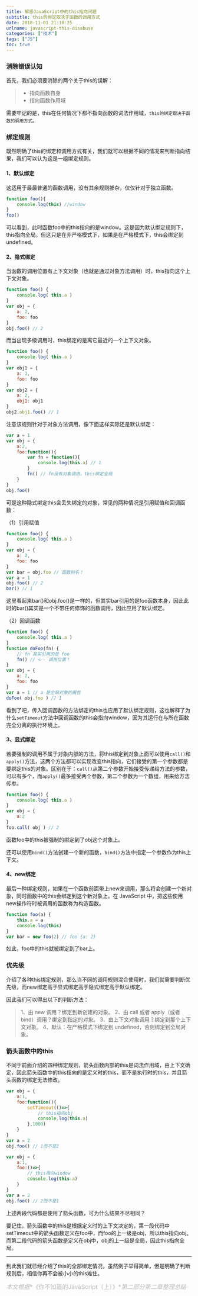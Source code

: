 ```yaml
---
title: 解惑JavaScript中的this指向问题
subtitle: this的绑定取决于函数的调用方式
date: 2018-11-01 21:10:25
urlname: javascript-this-disabuse
categories: ["技术"]
tags: ["JS"]
toc: true
---
```


### 消除错误认知

首先，我们必须要消除的两个关于this的误解：

> * 指向函数自身
> * 指向函数作用域

需要牢记的是，this在任何情况下都不指向函数的词法作用域，`this的绑定取决于函数的调用方式`。

### 绑定规则

既然明确了this的绑定和调用方式有关，我们就可以根据不同的情况来判断指向结果，我们可以认为这是一组绑定规则。

#### 1、默认绑定

这适用于最最普通的函数调用，没有其余规则掺杂，仅仅针对于独立函数。

``` javascript
function foo(){
    console.log(this) //window
}
foo()
```

可以看到，此时函数foo中的this指向的是window。这是因为默认绑定规则下，this指向全局。但这只是在非严格模式下，如果是在严格模式下，this会绑定到undefined。

#### 2、隐式绑定

当函数的调用位置有上下文对象（也就是通过对象方法调用）时，this指向这个上下文对象。

``` javascript
function foo() {
    console.log( this.a )
}
var obj = {
    a: 2,
    foo: foo
}
obj.foo() // 2
```

而当出现多级调用时，this绑定的是离它最近的一个上下文对象。

``` javascript
function foo() {
    console.log( this.a )
}
var obj1 = {
    a: 1,
    foo: foo
}
var obj2 = {
    a: 2,
    obj1: obj1
}
obj2.obj1.foo() // 1
```

注意该规则针对于对象方法调用，像下面这样实际还是默认绑定：

``` javascript
var a = 1
var obj = {
    a:2,
    foo:function(){
        var fn = function(){
            console.log(this.a) // 1
        }
        fn() // fn没有对象调用，this绑定全局
    }
}
obj.foo()
```

可是这种隐式绑定this会丢失绑定的对象，常见的两种情况是引用赋值和回调函数：

（1）引用赋值

``` javascript
function foo() {
    console.log( this.a )
}
var obj = {
    a: 2,
    foo: foo
}
var bar = obj.foo // 函数别名！
var a = 1
obj.foo() // 2
bar() // 1
```

这里看起来bar()和obj.foo()是一样的，但其实bar引用的是foo函数本身，因此此时的bar()其实是一个不带任何修饰的函数调用，因此应用了默认绑定。

（2）回调函数

``` javascript
function foo() {
    console.log( this.a )
}
function doFoo(fn) {
    // fn 其实引用的是 foo
    fn() // <-- 调用位置！
}
var obj = {
    a: 2,
    foo: foo
}
var a = 1 // a 是全局对象的属性
doFoo( obj.foo ) // 1
```

看到了吧，传入回调函数的方法绑定的this也应用了默认绑定规则，这也解释了为什么`setTimeout`方法中回调函数的this会指向window，因为其运行在与所在函数完全分离的执行环境上。

#### 3、显式绑定

若要强制的调用不属于对象内部的方法，将this绑定到对象上面可以使用`call()`和`apply()`方法，这两个方法都可以实现改变this指向，它们接受的第一个参数都是要绑定this的对象。区别在于：`call()`从第二个参数开始接受传递给方法的参数，可以有多个，而`apply()`最多接受两个参数，第二个参数为一个数组，用来给方法传参。

``` javascript
function foo() {
    console.log( this.a )
}
var obj = {
    a:2
}
foo.call( obj ) // 2
```

函数foo中的this被强制的绑定到了obj这个对象上。

还可以使用`bind()`方法创建一个新的函数，`bind()`方法中指定一个参数作为this上下文。

#### 4、new绑定

最后一种绑定规则，如果在一个函数前面带上new来调用，那么将会创建一个新对象，同时函数中的this会绑定到这个新对象上。在 JavaScript 中，把这些使用new操作符时被调用的函数称为构造函数。

``` javascript
function foo(a) {
    this.a = a
    console.log(this)
}
var bar = new foo(2) // foo {a: 2}
```

如此，foo中的this就被绑定到了bar上。

### 优先级

介绍了各种this绑定规则，那么当不同的调用规则混合使用时，我们就需要判断优先级，而new绑定高于显式绑定高于隐式绑定高于默认绑定。

因此我们可以得出以下的判断方法：

>1、由 new 调用？绑定到新创建的对象。
2、由 call 或者 apply（或者 bind）调用？绑定到指定的对象。
3、由上下文对象调用？绑定到那个上下文对象。
4、默认：在严格模式下绑定到 undefined，否则绑定到全局对象。

### 箭头函数中的this

不同于前面介绍的四种绑定规则，箭头函数内部的this是词法作用域，由上下文确定，因此箭头函数中的this指向的是定义时的this，而不是执行时的this，并且箭头函数的绑定无法修改。

``` javascript
var obj = {
    a:1,
    foo:function(){
        setTimeout(()=>{
            // this指向obj
            console.log(this.a)
        },1000)
    }
}
var a = 2
obj.foo() // 1而不是2
```

``` javascript
var obj = {
    a:1,
    foo:()=>{
        // this指向window
        console.log(this.a)
    }
}
var a = 2
obj.foo() // 2而不是1
```

上述两段代码都是使用了箭头函数，可为什么结果不尽相同？

要记住，箭头函数中的this是根据定义时的上下文决定的，第一段代码中setTimeout中的箭头函数定义在foo中，而foo的上一级是obj，所以this指向obj。而第二段代码的箭头函数是定义在obj中，obj的上一级是全局，因此this指向全局。

***

到此我们就已经介绍了this的全部绑定情况，虽然例子举得简单，但是明确了判断规则后，相信你再不会被小小的this难住。

*<font color="#bbb" size="3">本文根据**《你不知道的JavaScript（上）》**第二部分第二章整理总结</font>*

